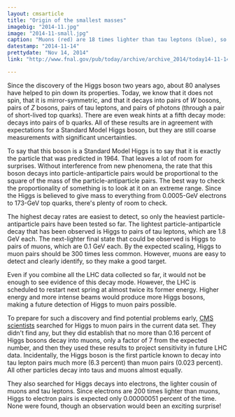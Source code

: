 ```yaml
---
layout: cmsarticle
title: "Origin of the smallest masses"
imagebig: "2014-11.jpg"
image: "2014-11-small.jpg"
caption: "Muons (red) are 18 times lighter than tau leptons (blue), so we expect Higgs decays to muon pairs to be about 300 times less common than Higgs decays to tau pairs."
datestamp: "2014-11-14"
prettydate: "Nov 14, 2014"
link: "http://www.fnal.gov/pub/today/archive/archive_2014/today14-11-14.html"

---
```


Since the discovery of the Higgs boson two years ago, about 80 analyses have helped to pin down its properties. Today, we know that it does not spin, that it is mirror-symmetric, and that it decays into pairs of <i>W</i> bosons, pairs of <i>Z</i> bosons, pairs of tau leptons, and pairs of photons (through a pair of short-lived top quarks). There are even weak hints at a fifth decay mode: decays into pairs of b quarks. All of these results are in agreement with expectations for a Standard Model Higgs boson, but they are still coarse measurements with significant uncertainties.

To say that this boson is a Standard Model Higgs is to say that it is exactly the particle that was predicted in 1964. That leaves a lot of room for surprises. Without interference from new phenomena, the rate that this boson decays into particle-antiparticle pairs would be proportional to the square of the mass of the particle-antiparticle pairs. The best way to check the proportionality of something is to look at it on an extreme range. Since the Higgs is believed to give mass to everything from 0.0005-GeV electrons to 173-GeV top quarks, there's plenty of room to check.

The highest decay rates are easiest to detect, so only the heaviest particle-antiparticle pairs have been tested so far. The lightest particle-antiparticle decay that has been observed is Higgs to pairs of tau leptons, which are 1.8 GeV each. The next-lighter final state that could be observed is Higgs to pairs of muons, which are 0.1 GeV each. By the expected scaling, Higgs to muon pairs should be 300 times less common. However, muons are easy to detect and clearly identify, so they make a good target.

Even if you combine all the LHC data collected so far, it would not be enough to see evidence of this decay mode. However, the LHC is scheduled to restart next spring at almost twice its former energy. Higher energy and more intense beams would produce more Higgs bosons, making a future detection of Higgs to muon pairs possible.

To prepare for such a discovery and find potential problems early, [CMS scientists](http://arxiv.org/abs/1410.6679) searched for Higgs to muon pairs in the current data set. They didn't find any, but they did establish that no more than 0.16 percent of Higgs bosons decay into muons, only a factor of 7 from the expected number, and then they used these results to project sensitivity in future LHC data. Incidentally, the Higgs boson is the first particle known to decay into tau lepton pairs much more (6.3 percent) than muon pairs (0.023 percent). All other particles decay into taus and muons almost equally.

They also searched for Higgs decays into electrons, the lighter cousin of muons and tau leptons. Since electrons are 200 times lighter than muons, Higgs to electron pairs is expected only 0.00000051 percent of the time. None were found, though an observation would been an exciting surprise!

